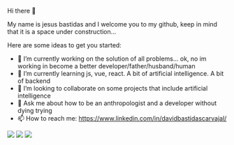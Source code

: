Hi there 👋

My name is jesus bastidas and I welcome you to my github, keep in mind that it is a space under construction...
<!--**JesusBastidas/JesusBastidas** is a ✨ _special_ ✨ repository because its `README.md` (this file) appears on your GitHub profile.-->

Here are some ideas to get you started:

- 🔭 I’m currently working on the solution of all problems... ok, no im working in become a better developer/father/husband/human
- 🌱 I’m currently learning js, vue, react. A bit of artificial intelligence. A bit of backend
- 👯 I’m looking to collaborate on some projects that include artificial intelligence
- 💬 Ask me about how to be an anthropologist and a developer without dying trying
- 📫 How to reach me: https://www.linkedin.com/in/davidbastidascarvajal/

![](https://github-profile-summary-cards.vercel.app/api/cards/profile-details?username=JesusBastidas&theme=dark)
![](https://github-profile-summary-cards.vercel.app/api/cards/stats?username=JesusBastidas&theme=dark)
![](https://github-profile-summary-cards.vercel.app/api/cards/repos-per-language?username=JesusBastidas&theme=dark)&nbsp;&nbsp;
